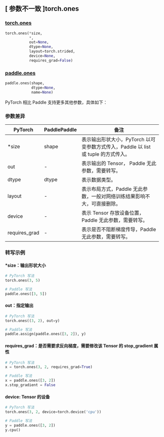 ## [ 参数不一致 ]torch.ones
### [torch.ones](https://pytorch.org/docs/stable/generated/torch.ones.html?highlight=ones#torch.ones)

```python
torch.ones(*size,
           *,
           out=None,
           dtype=None,
           layout=torch.strided,
           device=None,
           requires_grad=False)
```

### [paddle.ones](https://www.paddlepaddle.org.cn/documentation/docs/zh/develop/api/paddle/ones_cn.html#ones)

```python
paddle.ones(shape,
            dtype=None,
            name=None)
```

PyTorch 相比 Paddle 支持更多其他参数，具体如下：
### 参数差异
| PyTorch       | PaddlePaddle | 备注                                                   |
| ------------- | ------------ | ------------------------------------------------------ |
| *size         | shape        | 表示输出形状大小，PyTorch 以可变参数方式传入，Paddle 以 list 或 tuple 的方式传入。                                     |
| out           | -            | 表示输出的 Tensor， Paddle 无此参数，需要转写。               |
| dtype         | dtype            | 表示数据类型。                                     |
| layout        | -            | 表示布局方式，Paddle 无此参数，一般对网络训练结果影响不大，可直接删除。                   |
| device        | -            | 表示 Tensor 存放设备位置，Paddle 无此参数，需要转写。                  |
| requires_grad | -            | 表示是否不阻断梯度传导，Paddle 无此参数，需要转写。 |


### 转写示例
#### *size：输出形状大小
```python
# PyTorch 写法
torch.ones(3, 5)

# Paddle 写法
paddle.ones([3, 5])
```

#### out：指定输出
```python
# PyTorch 写法
torch.ones((3, 2), out=y)

# Paddle 写法
paddle.assign(paddle.ones([3, 2]), y)
```


#### requires_grad：是否需要求反向梯度，需要修改该 Tensor 的 stop_gradient 属性
```python
# PyTorch 写法
x = torch.ones(3, 2, requires_grad=True)

# Paddle 写法
x = paddle.ones([3, 2])
x.stop_gradient = False
```


#### device: Tensor 的设备
```python
# PyTorch 写法
torch.ones(3, 2, device=torch.device('cpu'))

# Paddle 写法
y = paddle.ones([3, 2])
y.cpu()
```
